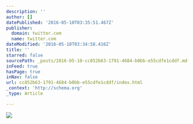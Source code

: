 ```yaml
---
description: ''
author: []
datePublished: '2016-05-10T03:35:51.467Z'
publisher:
  domain: twitter.com
  name: twitter.com
dateModified: '2016-05-10T03:34:58.416Z'
title: ''
starred: false
sourcePath: _posts/2016-05-10-cc852b63-1791-4684-b0bb-e55cdfe1cddf.md
inFeed: true
hasPage: true
inNav: false
url: cc852b63-1791-4684-b0bb-e55cdfe1cddf/index.html
_context: 'http://schema.org'
_type: Article

---
```

![](https://pbs.twimg.com/media/CiDZY2fUgAAWGUa.jpg)